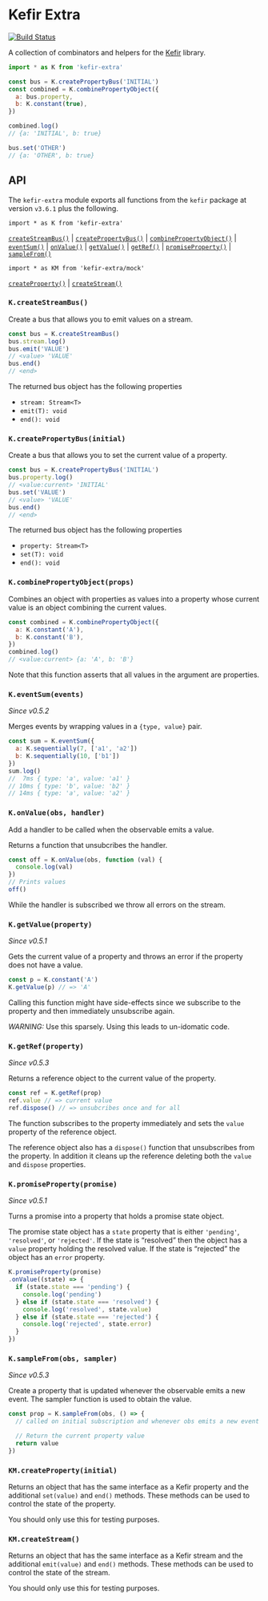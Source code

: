 Kefir Extra
===========

[![Build Status](https://travis-ci.org/geigerzaehler/kefir-extra.svg?branch=master)](https://travis-ci.org/geigerzaehler/kefir-extra)

A collection of combinators and helpers for the [Kefir][] library.

~~~js
import * as K from 'kefir-extra'

const bus = K.createPropertyBus('INITIAL')
const combined = K.combinePropertyObject({
  a: bus.property,
  b: K.constant(true),
})

combined.log()
// {a: 'INITIAL', b: true}

bus.set('OTHER')
// {a: 'OTHER', b: true}
~~~

[Kefir]: https://rpominov.github.io/kefir/

API
---

The `kefir-extra` module exports all functions from the `kefir` package at
version `v3.6.1` plus the following.

`import * as K from 'kefir-extra'`

[`createStreamBus()`](#K.createStreamBus)
| [`createPropertyBus()`](#K.createPropertyBus)
| [`combinePropertyObject()`](#K.combinePropertyObject)
| [`eventSum()`](#K.eventSum)
| [`onValue()`](#K.onValue)
| [`getValue()`](#K.getValue)
| [`getRef()`](#K.getRef)
| [`promiseProperty()`](#K.promiseProperty)
| [`sampleFrom()`](#K.sampleFrom)

`import * as KM from 'kefir-extra/mock'`

[`createProperty()`](#KM.createProperty)
| [`createStream()`](#KM.createStream)


### `K.createStreamBus()` <a name="K.createStreamBus">

Create a bus that allows you to emit values on a stream.

~~~js
const bus = K.createStreamBus()
bus.stream.log()
bus.emit('VALUE')
// <value> 'VALUE'
bus.end()
// <end>
~~~

The returned bus object has the following properties
* `stream: Stream<T>`
* `emit(T): void`
* `end(): void`


### `K.createPropertyBus(initial)` <a name="K.createPropertyBus">

Create a bus that allows you to set the current value of a property.

~~~js
const bus = K.createPropertyBus('INITIAL')
bus.property.log()
// <value:current> 'INITIAL'
bus.set('VALUE')
// <value> 'VALUE'
bus.end()
// <end>
~~~

The returned bus object has the following properties
* `property: Stream<T>`
* `set(T): void`
* `end(): void`


### `K.combinePropertyObject(props)` <a name="K.combinePropertyObject">

Combines an object with properties as values into a property whose current value
is an object combining the current values.

~~~js
const combined = K.combinePropertyObject({
  a: K.constant('A'),
  b: K.constant('B'),
})
combined.log()
// <value:current> {a: 'A', b: 'B'}
~~~

Note that this function asserts that all values in the argument are properties.


### `K.eventSum(events)` <a name="K.eventSum">

_Since v0.5.2_

Merges events by wrapping values in a `{type, value}` pair.

~~~js
const sum = K.eventSum({
  a: K.sequentially(7, ['a1', 'a2'])
  b: K.sequentially(10, ['b1'])
})
sum.log()
//  7ms { type: 'a', value: 'a1' }
// 10ms { type: 'b', value: 'b2' }
// 14ms { type: 'a', value: 'a2' }
~~~


### `K.onValue(obs, handler)` <a name="K.onValue">

Add a handler to be called when the observable emits a value.

Returns a function that unsubcribes the handler.

~~~js
const off = K.onValue(obs, function (val) {
  console.log(val)
})
// Prints values
off()
~~~

While the handler is subscribed we throw all errors on the stream.


### `K.getValue(property)` <a name="K.getValue">

_Since v0.5.1_

Gets the current value of a property and throws an error if the property does
not have a value.

~~~js
const p = K.constant('A')
K.getValue(p) // => 'A'
~~~

Calling this function might have side-effects since we subscribe to the property
and then immediately unsubscribe again.

_WARNING:_ Use this sparsely. Using this leads to un-idomatic code.


### `K.getRef(property)` <a name="K.getRef">

_Since v0.5.3_

Returns a reference object to the current value of the property.

~~~js
const ref = K.getRef(prop)
ref.value // => current value
ref.dispose() // => unsubcribes once and for all
~~~

The function subscribes to the property immediately and sets the `value`
property of the reference object.

The reference object also has a `dispose()` function that unsubscribes from the
property. In addition it cleans up the reference deleting both the `value` and
`dispose` properties.


### `K.promiseProperty(promise)` <a name="K.promiseProperty">

_Since v0.5.1_

Turns a promise into a property that holds a promise state object.

The promise state object has a `state` property that is either `'pending'`,
`'resolved'`, or `'rejected'`. If the state is “resolved” then the object has a
`value` property holding the resolved value. If the state is “rejected” the
object has an `error` property.

~~~js
K.promiseProperty(promise)
.onValue((state) => {
  if (state.state === 'pending') {
    console.log('pending')
  } else if (state.state === 'resolved') {
    console.log('resolved', state.value)
  } else if (state.state === 'rejected') {
    console.log('rejected', state.error)
  }
})
~~~


### `K.sampleFrom(obs, sampler)` <a name="K.sampleFrom">

_Since v0.5.3_

Create a property that is updated whenever the observable emits a new event. The
sampler function is used to obtain the value.

~~~js
const prop = K.sampleFrom(obs, () => {
  // called on initial subscription and whenever obs emits a new event

  // Return the current property value
  return value
})
~~~


### `KM.createProperty(initial)` <a name="KM.createProperty">

Returns an object that has the same interface as a Kefir property and the
additional `set(value)` and `end()` methods. These methods can be used to
control the state of the property.

You should only use this for testing purposes.


### `KM.createStream()` <a name="KM.createStream">

Returns an object that has the same interface as a Kefir stream and the
additional `emit(value)` and `end()` methods. These methods can be used to
control the state of the stream.

You should only use this for testing purposes.
